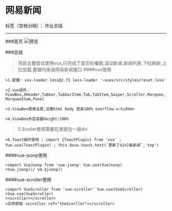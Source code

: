 ﻿# 网易新闻

标签（空格分隔）： 作业总结

---


###首页
![预览][1]


###总结

>项目主要尝试使用vux,只完成了首页轮播图,滚动新闻,新闻列表,下拉刷新,上拉加载,数据均来自网易新闻接口
####vux使用
```
>1.配置: vux-loader less@2.73 less-loader '~vuex/src/styles/reset.less'
```
```
>2.vux组件：ViewBox,XHeader,Tabbar,TabbarItem,Tab,TabItem,Swiper,Scroller,Marquee, MarqueeItem,Panel
```
```
>3.ViewBox使用注意,设置html body 宽高100% overflow-x:hidden 
```
```
>4.ViewBox外层容器height:100%
```
>5.Scoller使用需要在里面包一层div
```
>6.Toast插件使用 : import {ToastPlugin} from 'vux' ; Vue.use(ToastPlugin) ; this.$vux.toast.text(`更新了${n}条新闻`,'top')
```
####vue-jsonp使用
```
>import VueJsonp from 'vue-jsonp' Vue.use(VueJsonp)
>Vue.jsonp()/ vm.$jsonp()
```
####vue-scroller使用
```
>import VueScroller from 'vue-scroller' Vue.use(VueScroller)
>Vue.use(VueScroller)
><scroller></scroller>
>实例获取 <scroller ref="theScorller"></scroller>
```

  [1]: https://helloforrestworld.github.io/vue-163News/afterbuild/gif/163.gif